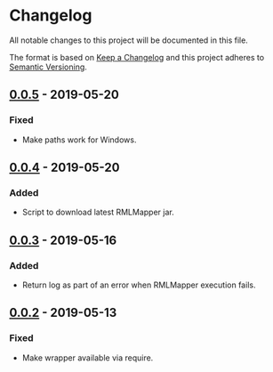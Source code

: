 # Changelog

All notable changes to this project will be documented in this file.

The format is based on [Keep a Changelog](http://keepachangelog.com/en/1.0.0/)
and this project adheres to [Semantic Versioning](http://semver.org/spec/v2.0.0.html).

## [0.0.5] - 2019-05-20

### Fixed
- Make paths work for Windows.

## [0.0.4] - 2019-05-20

### Added
- Script to download latest RMLMapper jar.

## [0.0.3] - 2019-05-16

### Added
- Return log as part of an error when RMLMapper execution fails.

## [0.0.2] - 2019-05-13

### Fixed
- Make wrapper available via require.

[0.0.5]: https://github.com/RMLio/yarrrml-parser/compare/v0.0.4...v0.0.5
[0.0.4]: https://github.com/RMLio/yarrrml-parser/compare/v0.0.3...v0.0.4
[0.0.3]: https://github.com/RMLio/yarrrml-parser/compare/v0.0.2...v0.0.3
[0.0.2]: https://github.com/RMLio/yarrrml-parser/compare/v0.0.1...v0.0.2
